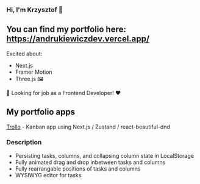 ### Hi, I'm Krzysztof 👋

## You can find my portfolio here: https://andrukiewiczdev.vercel.app/
Excited about:
- Next.js
- Framer Motion
- Three.js 🖼️
  
💬 Looking for job as a Frontend Developer! ❤️

## My portfolio apps
[Trollo](https://trollo-self.vercel.app/) - Kanban app using Next.js / Zustand / react-beautiful-dnd
### Description
- Persisting tasks, columns, and collapsing column state in LocalStorage
- Fully animated drag and drop inbetween tasks and columns
- Fully rearrangable positions of tasks and columns
- WYSIWYG editor for tasks
